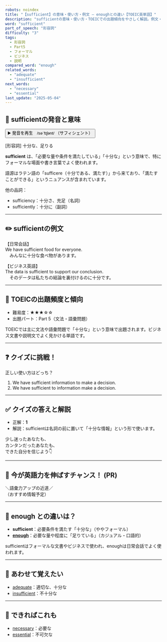 ```yaml
---
robots: noindex
title: "【sufficient】の意味・使い方・例文 ― enoughとの違い【TOEIC英単語】"
description: "sufficientの意味・使い方・TOEICでの出題傾向をやさしく解説。例文・クイズ付きでenoughとの違いもわかりやすく学べます。"
word: "sufficient"
part_of_speech: "形容詞"
difficulty: "3"
tags:
  - 形容詞
  - Part5
  - フォーマル
  - ビジネス
  - 説明
compared_word: "enough"
related_words:
  - "adequate"
  - "insufficient"
next_words:
  - "necessary"
  - "essential"
last_update: "2025-05-04"
---
```


## 🔰 sufficientの発音と意味

<button class="play-audio" onclick="playTTS('sufficient')">
  <span class="play-audio-main">
    ▶️ 発音を再生　/səˈfɪʃənt/
  </span>
  <span class="play-audio-sub">
    （サフィシェント）
  </span>
</button>

[形容詞] 十分な、足りる

**sufficient** は、「必要な量や条件を満たしている」「十分な」という意味で、特にフォーマルな場面や書き言葉でよく使われます。

語源はラテン語の「sufficere（十分である、満たす）」から来ており、「満たすことができる」というニュアンスが含まれています。

他の品詞：  
- sufficiency：十分さ、充足（名詞）
- sufficiently：十分に（副詞）

---

## ✏️ sufficientの例文

【日常会話】  
We have sufficient food for everyone.  
　みんなに十分な食べ物があります。

【ビジネス英語】  
The data is sufficient to support our conclusion.  
　そのデータは私たちの結論を裏付けるのに十分です。

---

## 🎯 TOEICの出題頻度と傾向

- 難易度：★★★☆☆
- 出題パート：Part 5（文法・語彙問題）

TOEICでは主に文法や語彙問題で「十分な」という意味で出題されます。ビジネス文書や説明文でよく見かける単語です。

---

## ❓ クイズに挑戦！

正しい使い方はどっち？

1. We have sufficient information to make a decision.  
2. We have sufficient to information make a decision.

---

## ✅ クイズの答えと解説

- 正解：**1**
- 解説：sufficientは名詞の前に置いて「十分な情報」という形で使います。

少し迷ったあなたも、  
カンタンだったあなたも、  
できた自分を信じよう👇️

---

## 🚀 今が英語力を伸ばすチャンス！ (PR)

<div class="info-center">
＼語彙力アップの近道／<br>  
（おすすめ情報予定）
</div>

---

## 🤔  enough との違いは？

- **sufficient**：必要条件を満たす「十分な」（ややフォーマル）
- **[enough](/enough)**：必要な量や程度に「足りている」（カジュアル・口語的）

sufficientはフォーマルな文書やビジネスで使われ、enoughは日常会話でよく使われます。

---

## 🧩 あわせて覚えたい

- [adequate](/adequate)：適切な、十分な
- [insufficient](/insufficient)：不十分な

---

## 📖 できればこれも

- [necessary](/necessary)：必要な
- [essential](/essential)：不可欠な

<!-- cvid: aid49_bid48 -->
